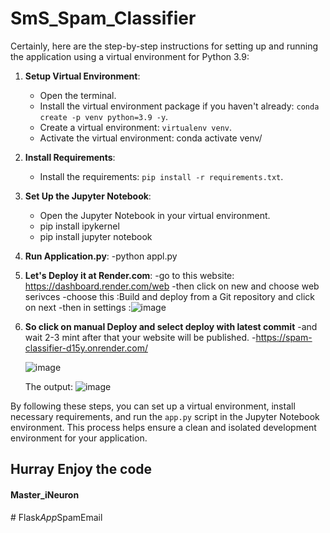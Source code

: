 # SmS_Spam_Classifier

Certainly, here are the step-by-step instructions for setting up and running the application using a virtual environment for Python 3.9:

1. **Setup Virtual Environment**:
   - Open the terminal.
   - Install the virtual environment package if you haven't already: `conda create -p venv python=3.9 -y`.
   - Create a virtual environment: `virtualenv venv`.
   - Activate the virtual environment:
    conda activate venv/


2. **Install Requirements**:
   - Install the requirements: `pip install -r requirements.txt`.

3. **Set Up the Jupyter Notebook**:
   - Open the Jupyter Notebook in your virtual environment.
   - pip install ipykernel
   - pip install jupyter notebook

4. **Run Application.py**:
   -python appl.py

5. **Let's Deploy it at Render.com**:
   -go to this website: https://dashboard.render.com/web
   -then click on new and choose web serivces
   -choose this :Build and deploy from a Git repository and click on next
   -then in settings :![image](https://github.com/MasteriNeuron/Spam-Classifier/assets/127201746/7d0493d1-7e0a-46cb-b15e-e3f45f006d1d)


6. **So click on manual Deploy and select deploy with latest commit**
   -and wait 2-3 mint after that your website will be published.
   -https://spam-classifier-d15y.onrender.com/

   ![image](https://github.com/MasteriNeuron/Spam-Classifier/assets/127201746/844642ad-2c2d-4ede-88ca-cd19206cf233)

   The output:
   ![image](https://github.com/MasteriNeuron/Spam-Classifier/assets/127201746/df102d55-1e43-482f-b283-c89154a51169)


   

 

By following these steps, you can set up a virtual environment, install necessary requirements, and run the `app.py` script in the Jupyter Notebook environment. This process helps ensure a clean and isolated development environment for your application.

## Hurray Enjoy the code

#### Master_iNeuron
#   F l a s k _ A p p _ S p a m E m a i l  
 